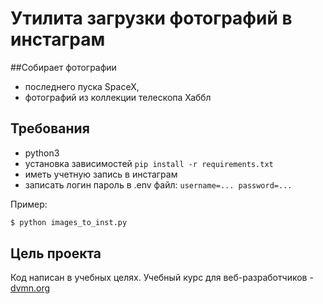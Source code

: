 # Утилита загрузки фотографий в инстаграм

##Собирает фотографии 
* последнего пуска SpaceX,
* фотографий из коллекции телескопа Хаббл


## Требования
  
  * python3
  * установка зависимостей
  ```pip install -r requirements.txt```
  * иметь учетную запись в инстаграм
  * записать логин пароль в .env файл:
  `
  username=...
  password=...
  `

  
  Пример:
```bash
$ python images_to_inst.py
```

## Цель проекта
Код написан в учебных целях. Учебный курс для веб-разработчиков - [dvmn.org](https://dvmn.org)
